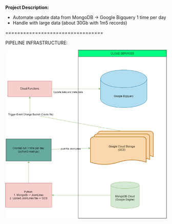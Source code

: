 

**Project Description:**

* Automate update data from MongoDB -> Google Bigquery 1 time per day
* Handle with large data (about 30Gb with 1m5 records)


=================================

PIPELINE INFRASTRUCTURE:

![](data_flow.png)
